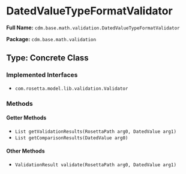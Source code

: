 # DatedValueTypeFormatValidator

**Full Name:** `cdm.base.math.validation.DatedValueTypeFormatValidator`

**Package:** `cdm.base.math.validation`

## Type: Concrete Class

### Implemented Interfaces

- `com.rosetta.model.lib.validation.Validator`

### Methods

#### Getter Methods

- `List getValidationResults(RosettaPath arg0, DatedValue arg1)`
- `List getComparisonResults(DatedValue arg0)`

#### Other Methods

- `ValidationResult validate(RosettaPath arg0, DatedValue arg1)`

